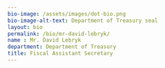 ```yaml
---
bio-image: /assets/images/dot-bio.png
bio-image-alt-text: Department of Treasury seal
layout: bio
permalink: /bio/mr-david-lebryk/
name : Mr. David Lebryk
department: Department of Treasury
title: Fiscal Assistant Secretary
---
```

